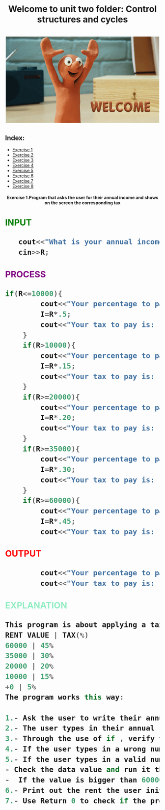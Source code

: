 <h1 align="center",>
Welcome to unit two folder: Control structures and cycles
<h1>
<div align = "center">
<img src="../imagenes/welcome.gif" width="500">
</div>

 ## Index:  

- [Exercise 1](./Ejercicio1.cpp)  
- [Exercise 2](./Ejercicio2.cpp)  
- [Exercise 3](./Ejercicio3.cpp)  
- [Exercise 4](./Ejercicio4.cpp)
- [Exercise 5](./Ejercicio5.cpp)
- [Exercise 6](./Ejercicio6.cpp)
- [Exercise 7](./Ejercicio7.cpp)
- [Exercise 8](./Ejercicio8.cpp)

<center> <h4>Exercise 1.Program that asks the user for their annual income and shows on the screen the corresponding tax</h4> </center>
 <H1><span style="color:green">INPUT</span>

 ```c++
    cout<<"What is your annual income?"<<endl;
    cin>>R;
 ```
<H1><span style="color:purple">PROCESS</span>

```c++
if(R<=10000){
        cout<<"Your percentage to pay is: 5%"<<endl;
        I=R*.5;
        cout<<"Your tax to pay is: "<<I<<"\n\n";
    }
    if(R>10000){
        cout<<"Your percentage to pay is: 15%"<<endl;
        I=R*.15;
        cout<<"Your tax to pay is: "<<I<<"\n\n";
    }
    if(R>=20000){
        cout<<"Your percentage to pay is: 20%"<<endl;
        I=R*.20;
        cout<<"Your tax to pay is: "<<I<<"\n\n";
    }
    if(R>=35000){
        cout<<"Your percentage to pay is: 30%"<<endl;
        I=R*.30;
        cout<<"Your tax to pay is: "<<I<<"\n\n";
    }
    if(R>=60000){
        cout<<"Your percentage to pay is: 45%"<<endl;
        I=R*.45;
        cout<<"Your tax to pay is: "<<I<<"\n\n";
```
<H1><span style="color:red">OUTPUT</span>

```C++  
        cout<<"Your percentage to pay is: n%"<<endl;
        cout<<"Your tax to pay is: "<<I<<"\n\n";
```
<H1><span style=color:#93EDC3>EXPLANATION</span>

```C++
This program is about applying a tax to an annual rent based on the rent value:
RENT VALUE | TAX(%)
60000 | 45%
35000 | 30%
20000 | 20%
10000 | 15%
+0 | 5%
The program works this way:

1.- Ask the user to write their annual rent.
2.- The user types in their annual rent.
3.- Through the use of if , verify that the user typed in a valid number in the rent.
4.- If the user types in a wrong number, don't run the program.
5.- If the user types in a valid number proceed with the main if function:
- Check the data value and run it through a bunch of if and if else in descending order.
-  If the value is bigger than 60000, multiply the tax value by .45 to symbolise that the tax is 45%. If the value is bigger than 35000, apply a tax of 30% by multiplying it by .30 and so on.
6.- Print out the rent the user initially pays, the tax to pay, the your porcentage to pay.
7.- Use Return 0 to check if the program is running correctly.
```